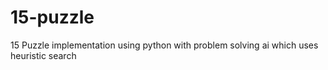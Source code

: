 # 15-puzzle
15 Puzzle implementation using python with problem solving ai which uses heuristic search
